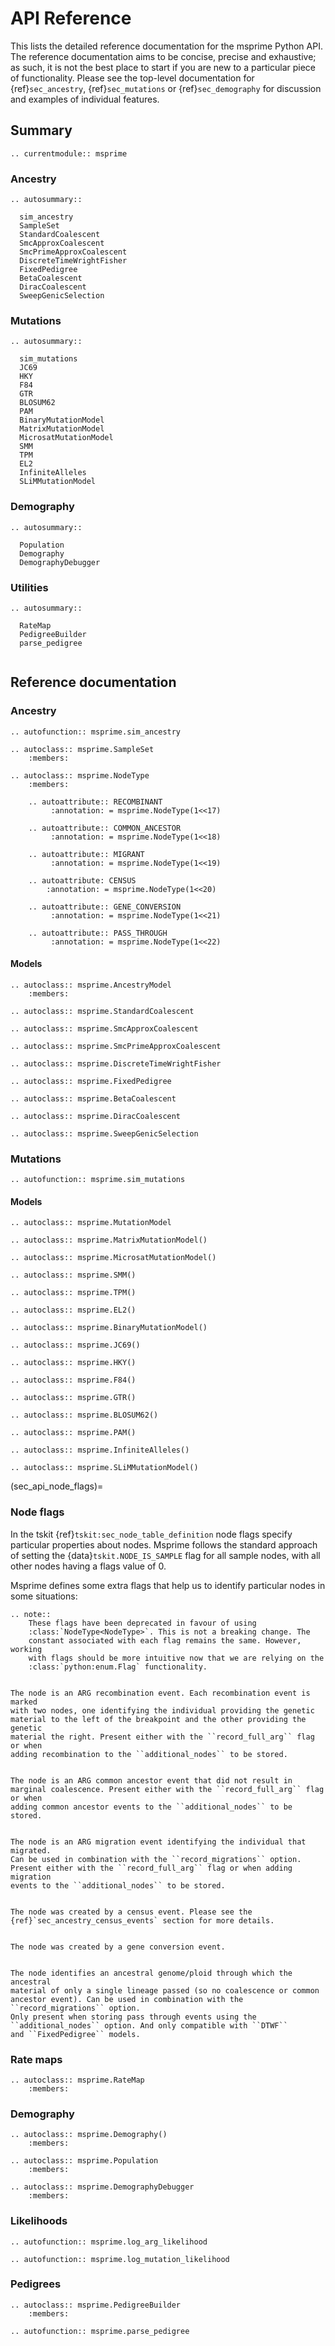 # API Reference

This lists the detailed reference documentation for the msprime Python API.
The reference documentation aims to be concise, precise and exhaustive;
as such, it is not the best place to start if you are new to
a particular piece of functionality. Please see the top-level documentation
for {ref}`sec_ancestry`, {ref}`sec_mutations` or {ref}`sec_demography`
for discussion and examples of individual features.

## Summary

```{eval-rst}
.. currentmodule:: msprime
```

### Ancestry

```{eval-rst}
.. autosummary::

  sim_ancestry
  SampleSet
  StandardCoalescent
  SmcApproxCoalescent
  SmcPrimeApproxCoalescent
  DiscreteTimeWrightFisher
  FixedPedigree
  BetaCoalescent
  DiracCoalescent
  SweepGenicSelection
```

### Mutations

```{eval-rst}
.. autosummary::

  sim_mutations
  JC69
  HKY
  F84
  GTR
  BLOSUM62
  PAM
  BinaryMutationModel
  MatrixMutationModel
  MicrosatMutationModel
  SMM
  TPM
  EL2
  InfiniteAlleles
  SLiMMutationModel
```

### Demography

```{eval-rst}
.. autosummary::

  Population
  Demography
  DemographyDebugger
```

### Utilities

```{eval-rst}
.. autosummary::

  RateMap
  PedigreeBuilder
  parse_pedigree


```

## Reference documentation

### Ancestry

```{eval-rst}
.. autofunction:: msprime.sim_ancestry
```

```{eval-rst}
.. autoclass:: msprime.SampleSet
    :members:
```

```{eval-rst}
.. autoclass:: msprime.NodeType
    :members:

    .. autoattribute:: RECOMBINANT
         :annotation: = msprime.NodeType(1<<17)

    .. autoattribute:: COMMON_ANCESTOR
         :annotation: = msprime.NodeType(1<<18)

    .. autoattribute:: MIGRANT
         :annotation: = msprime.NodeType(1<<19)

    .. autoattribute: CENSUS
        :annotation: = msprime.NodeType(1<<20)

    .. autoattribute:: GENE_CONVERSION
         :annotation: = msprime.NodeType(1<<21)

    .. autoattribute:: PASS_THROUGH
         :annotation: = msprime.NodeType(1<<22)
```

#### Models

```{eval-rst}
.. autoclass:: msprime.AncestryModel
    :members:
```

```{eval-rst}
.. autoclass:: msprime.StandardCoalescent
```

```{eval-rst}
.. autoclass:: msprime.SmcApproxCoalescent
```

```{eval-rst}
.. autoclass:: msprime.SmcPrimeApproxCoalescent
```

```{eval-rst}
.. autoclass:: msprime.DiscreteTimeWrightFisher
```

```{eval-rst}
.. autoclass:: msprime.FixedPedigree
```

```{eval-rst}
.. autoclass:: msprime.BetaCoalescent
```

```{eval-rst}
.. autoclass:: msprime.DiracCoalescent
```

```{eval-rst}
.. autoclass:: msprime.SweepGenicSelection
```

### Mutations

```{eval-rst}
.. autofunction:: msprime.sim_mutations
```

#### Models

```{eval-rst}
.. autoclass:: msprime.MutationModel
```

```{eval-rst}
.. autoclass:: msprime.MatrixMutationModel()
```

```{eval-rst}
.. autoclass:: msprime.MicrosatMutationModel()
```

```{eval-rst}
.. autoclass:: msprime.SMM()
```

```{eval-rst}
.. autoclass:: msprime.TPM()
```

```{eval-rst}
.. autoclass:: msprime.EL2()
```

```{eval-rst}
.. autoclass:: msprime.BinaryMutationModel()
```

```{eval-rst}
.. autoclass:: msprime.JC69()
```

```{eval-rst}
.. autoclass:: msprime.HKY()
```

```{eval-rst}
.. autoclass:: msprime.F84()
```

```{eval-rst}
.. autoclass:: msprime.GTR()
```

```{eval-rst}
.. autoclass:: msprime.BLOSUM62()
```

```{eval-rst}
.. autoclass:: msprime.PAM()

```

```{eval-rst}
.. autoclass:: msprime.InfiniteAlleles()
```

```{eval-rst}
.. autoclass:: msprime.SLiMMutationModel()
```

(sec_api_node_flags)=

### Node flags

In the tskit {ref}`tskit:sec_node_table_definition` node flags specify
particular properties about nodes. Msprime follows the standard approach
of setting the {data}`tskit.NODE_IS_SAMPLE` flag for all sample nodes,
with all other nodes having a flags value of 0.

Msprime defines some extra flags that help us to identify particular
nodes in some situations:

```{eval-rst}
.. note::
    These flags have been deprecated in favour of using 
    :class:`NodeType<NodeType>`. This is not a breaking change. The 
    constant associated with each flag remains the same. However, working 
    with flags should be more intuitive now that we are relying on the 
    :class:`python:enum.Flag` functionality.
```    

```{data} msprime.NODE_IS_RE_EVENT

The node is an ARG recombination event. Each recombination event is marked
with two nodes, one identifying the individual providing the genetic
material to the left of the breakpoint and the other providing the genetic
material the right. Present either with the ``record_full_arg`` flag or when
adding recombination to the ``additional_nodes`` to be stored.

```

```{data} msprime.NODE_IS_CA_EVENT

The node is an ARG common ancestor event that did not result in
marginal coalescence. Present either with the ``record_full_arg`` flag or when
adding common ancestor events to the ``additional_nodes`` to be stored.

```

```{data} msprime.NODE_IS_MIG_EVENT

The node is an ARG migration event identifying the individual that migrated.
Can be used in combination with the ``record_migrations`` option.
Present either with the ``record_full_arg`` flag or when adding migration 
events to the ``additional_nodes`` to be stored.

```

```{data} msprime.NODE_IS_CEN_EVENT

The node was created by a census event. Please see the
{ref}`sec_ancestry_census_events` section for more details.

```

```{data} msprime.NODE_IS_GC_EVENT

The node was created by a gene conversion event.

```

```{data} msprime.NODE_IS_PASS_THROUGH

The node identifies an ancestral genome/ploid through which the ancestral
material of only a single lineage passed (so no coalescence or common 
ancestor event). Can be used in combination with the ``record_migrations`` option.
Only present when storing pass through events using the 
``additional_nodes`` option. And only compatible with ``DTWF``
and ``FixedPedigree`` models.

```

### Rate maps

```{eval-rst}
.. autoclass:: msprime.RateMap
    :members:
```

### Demography

```{eval-rst}
.. autoclass:: msprime.Demography()
    :members:
```

```{eval-rst}
.. autoclass:: msprime.Population
    :members:
```

```{eval-rst}
.. autoclass:: msprime.DemographyDebugger
    :members:

```

### Likelihoods

```{eval-rst}
.. autofunction:: msprime.log_arg_likelihood
```

```{eval-rst}
.. autofunction:: msprime.log_mutation_likelihood
```

### Pedigrees

```{eval-rst}
.. autoclass:: msprime.PedigreeBuilder
    :members:
```

```{eval-rst}
.. autofunction:: msprime.parse_pedigree
```
